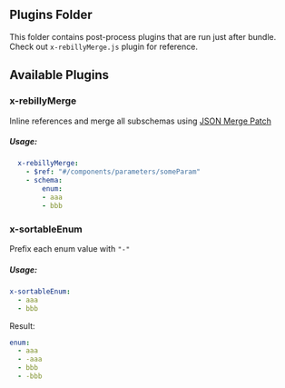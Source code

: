 ## Plugins Folder

This folder contains post-process plugins that are run just after bundle.
Check out `x-rebillyMerge.js` plugin for reference.


## Available Plugins

### x-rebillyMerge
Inline references and merge all subschemas using [JSON Merge Patch](https://tools.ietf.org/html/rfc7386)
##### Usage:

```yaml
  x-rebillyMerge:
    - $ref: "#/components/parameters/someParam"
    - schema:
        enum:
        - aaa
        - bbb
```

### x-sortableEnum
Prefix each enum value with `"-"`

##### Usage:

```yaml
x-sortableEnum:
  - aaa
  - bbb
```
Result:
```yaml
enum:
  - aaa
  - -aaa
  - bbb
  - -bbb
```
